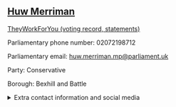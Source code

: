 ## <a href="https://members.parliament.uk/member/4442/contact">Huw Merriman</a>

<a href="https://www.theyworkforyou.com/mp/25426/huw_merriman/bexhill_and_battle">TheyWorkForYou (voting record, statements)</a> 

Parliamentary phone number: 02072198712 

Parliamentary email: huw.merriman.mp@parliament.uk 

Party: Conservative 

Borough: Bexhill and Battle 

<details><summary>Extra contact information and social media</summary> 
<li>Website: http://www.huwmerriman.org.uk/</li>
<li>Twitter: https://twitter.com/huwmerriman</li>
<li>Constituency office phone number: 01424736861</li>
<li>Constituency office email:</li>
<li>Facebook:</li>
<li>Instagram:</li>
<li>Youtube:</li>
<li>Linkedin:</li>
<li>Government department phone number:</li>
<li>Government department email:</li>
<li>Threads:</li>
<li>Party office phone number:</li>
<li>Party office email:</li>
<li>Tiktok:</li>
</details>